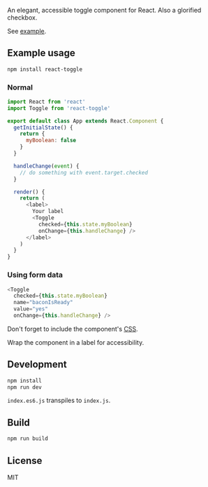 An elegant, accessible toggle component for React. Also a glorified checkbox.

See [example](http://instructure-react.github.io/react-toggle/).

## Example usage

```bash
npm install react-toggle
```

### Normal

```javascript
import React from 'react'
import Toggle from 'react-toggle'

export default class App extends React.Component {
  getInitialState() {
    return {
      myBoolean: false
    }
  }

  handleChange(event) {
    // do something with event.target.checked
  }

  render() {
    return (
      <label>
        Your label
        <Toggle
          checked={this.state.myBoolean}
          onChange={this.handleChange} />
      </label>
    )
  }
}
```

### Using form data

```javascript
<Toggle
  checked={this.state.myBoolean}
  name="baconIsReady"
  value="yes"
  onChange={this.handleChange} />
```

Don't forget to include the component's [CSS](https://raw.githubusercontent.com/instructure-react/react-toggle/master/example/styles.css).

Wrap the component in a label for accessibility.

## Development

```javascript
npm install
npm run dev
```

`index.es6.js` transpiles to `index.js`.

## Build

```javascript
npm run build
```

## License

MIT
